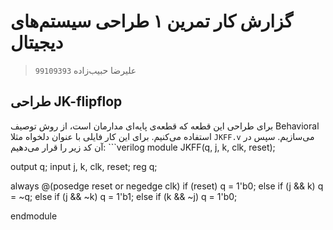# گزارش کار تمرین ۱ طراحی سیستم‌های دیجیتال
> علیرضا حبیب‌زاده `99109393`

## طراحی JK-flipflop
برای طراحی این قطعه که قطعه‌ی پایه‌ای مدارمان است، از روش توصیف Behavioral استفاده می‌کنیم. برای این کار فایلی با عنوان دلخواه مثلا `JKFF.v` می‌سازیم. سپس
در آن کد زیر را قرار می‌دهیم:
‍‍‍‍‍```verilog
module JKFF(q, j, k, clk, reset);

output q;
input j, k, clk, reset;
reg q;

always @(posedge reset or negedge clk)
	if (reset)
		q = 1'b0;
	else
		if (j && k)
			q = ~q;
		else if (j && ~k)
			q = 1'b1;
		else if (k && ~j)
			q = 1'b0;

endmodule
```
